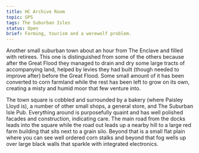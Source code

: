 ```yaml
---
title: HC Archive Room
topic: GPS
tags: The Suburban Isles
status: Open
brief: Farming, tourism and a werewolf problem. 
---
```


Another small suburban town about an hour from The Enclave and filled with retirees. This one is distinguished from some of the others because after the Great Flood they managed to drain and dry some large tracts of accompanying land, helped by levies they had built (though needed to improve after) before the Great Flood. Some small amount of it has been converted to corn farmland while the rest has been left to grow on its own, creating a misty and humid moor that few venture into.

The town square is cobbled and surrounded by a bakery (where Paisley Lloyd is), a number of other small shops, a general store, and The Suburban Isle Pub. Everything around is purposefully quaint and has well polished facades and construction, indicating care. The main road from the docks leads into the square while the road out leads up a nearby hill to a large red farm building that sits next to a grain silo. Beyond that is a small flat plain where you can see well ordered corn stalks and beyond that fog wells up over large black walls that sparkle with integrated electronics.
